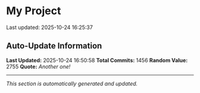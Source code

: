 # My Project


Last updated: 2025-10-24 16:25:37























































































































































































































































































































































































































































































































































































































































































































































































































































































































































































































































































































































































































































































































































































































































































































































































































































































































































































































































































































## Auto-Update Information

**Last Updated:** 2025-10-24 16:50:58
**Total Commits:** 1456
**Random Value:** 2755
**Quote:** _Another one!_

---
_This section is automatically generated and updated._